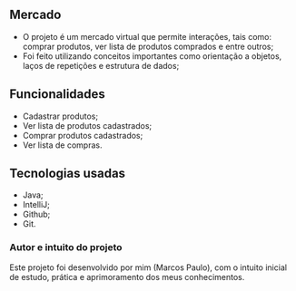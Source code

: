 ## Mercado
- O projeto é um mercado virtual que permite interações, tais como: comprar produtos, ver lista de produtos comprados e entre outros;
- Foi feito utilizando conceitos importantes como orientação a objetos, laços de repetições e estrutura de dados;

## Funcionalidades
- Cadastrar produtos;
- Ver lista de produtos cadastrados;
- Comprar produtos cadastrados;
- Ver lista de compras.

## Tecnologias usadas
- Java;
- IntelliJ;
- Github;
- Git.

### Autor e intuito do projeto
Este projeto foi desenvolvido por mim (Marcos Paulo), com o intuito inicial de estudo, prática e aprimoramento dos meus conhecimentos.
